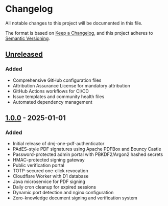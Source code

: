 # Changelog

All notable changes to this project will be documented in this file.

The format is based on [Keep a Changelog](https://keepachangelog.com/en/1.0.0/),
and this project adheres to [Semantic Versioning](https://semver.org/spec/v2.0.0.html).

## [Unreleased]

### Added
- Comprehensive GitHub configuration files
- Attribution Assurance License for mandatory attribution
- GitHub Actions workflows for CI/CD
- Issue templates and community health files
- Automated dependency management

## [1.0.0] - 2025-01-01

### Added
- Initial release of dmj-one-pdf-authenticator
- PAdES-style PDF signatures using Apache PDFBox and Bouncy Castle
- Password-protected admin portal with PBKDF2/Argon2 hashed secrets
- HMAC-protected signing gateway
- Public verification portal
- TOTP-secured one-click revocation
- Cloudflare Worker with D1 database
- Java microservice for PDF signing
- Daily cron cleanup for expired sessions
- Dynamic port detection and nginx configuration
- Zero-knowledge document signing and verification system

[Unreleased]: https://github.com/divyamohan1993/dmj-one-pdf-authenticator/compare/v1.0.0...HEAD
[1.0.0]: https://github.com/divyamohan1993/dmj-one-pdf-authenticator/releases/tag/v1.0.0
